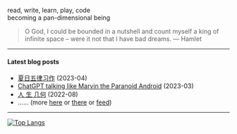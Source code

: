 read, write, learn, play, code \
becoming a pan-dimensional being

> O God, I could be bounded in a nutshell and count myself a king of infinite space – were it not that I have bad dreams.
— Hamlet

---

#### Latest blog posts
<!-- generated by https://github.com/gautamkrishnar/blog-post-workflow -->
<!-- BLOG-POST-LIST:START -->
- [夏日五律习作](https://github.com/King-of-Infinite-Space/thoughts/discussions/200) (2023-04)
- [ChatGPT talking like Marvin the Paranoid Android](https://github.com/King-of-Infinite-Space/thoughts/discussions/199) (2023-03)
- [人 生 几何](https://github.com/King-of-Infinite-Space/thoughts/discussions/198) (2022-08)<!-- BLOG-POST-LIST:END --> 
- ...... (more [here](https://github.com/King-of-Infinite-Space/thoughts/discussions/categories/%E5%8D%9A%E6%96%87?discussions_q=category%3A%E5%8D%9A%E6%96%87+sort%3Adate_created) or [there](http://blog.lnfinite.space/) or [feed](https://blog.lnfinite.space/feed.rss))

---

[![Top Langs](https://github-readme-stats.vercel.app/api/top-langs/?username=King-of-Infinite-Space&langs_count=4&layout=compact)](https://github.com/anuraghazra/github-readme-stats)

<img src='https://count.lnfinite.space/repo/profile.svg?plus=1' width='0' height='0' />
